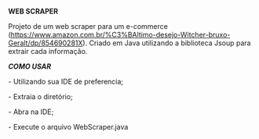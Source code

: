 <b>WEB SCRAPER</b>

Projeto de um web scraper para um e-commerce (https://www.amazon.com.br/%C3%BAltimo-desejo-Witcher-bruxo-Geralt/dp/854690281X).
Criado em Java utilizando a biblioteca Jsoup para extrair cada informação.

<b>*COMO USAR*</b>
        <p>- Utilizando sua IDE de preferencia;</p>
        <p>- Extraia o diretório;</p>
        <p>- Abra na IDE;</p>
        <p>- Execute o arquivo WebScraper.java</p>

